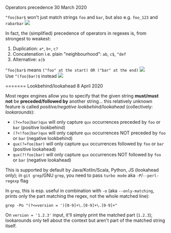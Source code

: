 Operators precedence
30 March 2020

`^foo|bar$` won't just match strings `foo` and `bar`, but also e.g. `foo_123` and `rabarbar` ![](fuggg)

In fact, the (simplified) precedence of operators in regexes is, from strongest to weakest:
1. Duplication: `a*`, `b+`, `c?`
2. Concatenation i.e. plain "neighbourhood": `ab`, `c$`, `^def`
3. Alternative: `a|b`

`^foo|bar$` means `("foo" at the start) OR ("bar" at the end)` ![](sad-spurdo) <br/>
Use `^(foo|bar)$` instead ![](bangbang)

=======
Lookbehind/lookahead
8 April 2020

Most regex engines allow you to specify that the given string **must/must not** be **preceded/followed by** another string... this relatively unknown feature is called *positive/negative lookbehind/lookahead* (collectively: *lookarounds*):
* `(?<=foo|bar)qux` will only capture `qux` occurrences preceded by `foo` or `bar` (positive lookbehind)
* `(?<!foo|bar)qux` will only capture `qux` occurrences NOT preceded by `foo` or `bar` (negative lookbehind)
* `qux(?=foo|bar)` will only capture `qux` occurrences followed by `foo` or `bar` (positive lookahead)
* `qux(?!foo|bar)` will only capture `qux` occurrences NOT followed by `foo` or `bar` (negative lookahead)

This is supported by default by Java/Kotlin/Scala, Python, JS (lookahead only); in `git grep`/GNU `grep`, you need to pass `turbo mode` aka `-P`/`--perl-regexp` flag

In `grep`, this is esp. useful in combination with `-o` (aka `--only-matching`, prints only the part matching the regex, not the whole matched line):
```
grep -Po "(?<=version = ')[0-9]+\.[0-9]+\.[0-9]+"
```

On `version = '1.2.3'` input, it'll simply print the matched part (`1.2.3`); lookarounds only tell about the context but aren't part of the matched string itself.
